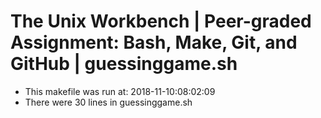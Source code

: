 # The Unix Workbench | Peer-graded Assignment: Bash, Make, Git, and GitHub | guessinggame.sh
* This makefile was run at: 2018-11-10:08:02:09
* There were      30 lines in guessinggame.sh
